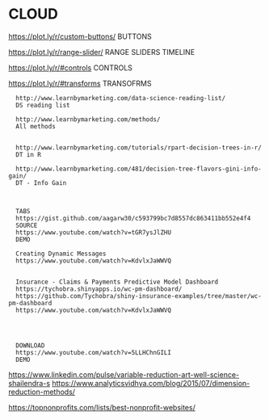 # CLOUD

https://plot.ly/r/custom-buttons/
BUTTONS

https://plot.ly/r/range-slider/
RANGE SLIDERS TIMELINE

https://plot.ly/r/#controls
CONTROLS

https://plot.ly/r/#transforms
TRANSOFRMS

      http://www.learnbymarketing.com/data-science-reading-list/
      DS reading list
  
      http://www.learnbymarketing.com/methods/
      All methods


      http://www.learnbymarketing.com/tutorials/rpart-decision-trees-in-r/
      DT in R

      http://www.learnbymarketing.com/481/decision-tree-flavors-gini-info-gain/
      DT - Info Gain



      TABS
      https://gist.github.com/aagarw30/c593799bc7d8557dc863411bb552e4f4
      SOURCE
      https://www.youtube.com/watch?v=tGR7ysJlZHU
      DEMO

      Creating Dynamic Messages
      https://www.youtube.com/watch?v=KdvlxJaWWVQ

      
      Insurance - Claims & Payments Predictive Model Dashboard
      https://tychobra.shinyapps.io/wc-pm-dashboard/
      https://github.com/Tychobra/shiny-insurance-examples/tree/master/wc-pm-dashboard
      https://www.youtube.com/watch?v=KdvlxJaWWVQ
      
      
      

      DOWNLOAD
      https://www.youtube.com/watch?v=5LLHChnGILI
      DEMO




https://www.linkedin.com/pulse/variable-reduction-art-well-science-shailendra-s
https://www.analyticsvidhya.com/blog/2015/07/dimension-reduction-methods/

https://topnonprofits.com/lists/best-nonprofit-websites/

